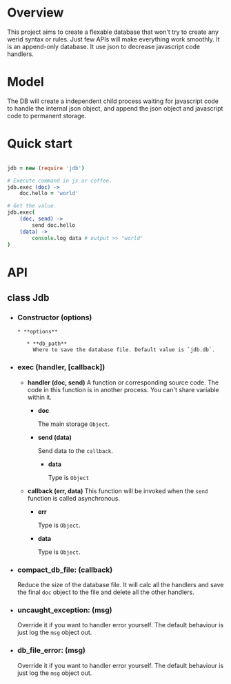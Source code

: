 # Overview

This project aims to create a flexable database that won't try to create any werid syntax or rules.
Just few APIs will make everything work smoothly. It is an append-only database.
It use json to decrease javascript code handlers.


# Model

The DB will create a independent child process waiting for javascript code to handle the internal json
object, and append the json object and javascript code to permanent storage.

# Quick start

```coffeescript

jdb = new (require 'jdb')

# Execute command in js or coffee.
jdb.exec (doc) ->
    doc.hello = 'world'

# Get the value.
jdb.exec(
    (doc, send) ->
        send doc.hello
    (data) ->
        console.log data # output >> "world"
)

```

# API

## class Jdb

* ### Constructor (options)

      * **options**

         * **db_path**
           Where to save the database file. Default value is `jdb.db`.

* ### exec (handler, [callback])

  * **handler (doc, send)**
    A function or corresponding source code.
    The code in this function is in another process.
    You can't share variable within it.

      * **doc**

        The main storage `Object`.

      * **send (data)**

        Send data to the `callback`.

         * **data**

           Type is `Object`

  * **callback (err, data)**
    This function will be invoked when the `send` function is called asynchronous.

      * **err**

        Type is `Object`.

      * **data**

        Type is `Object`.



* ### compact_db_file: (callback)

  Reduce the size of the database file. It will calc all the handlers and save the final `doc` object to the file and delete all the other handlers.

* ### uncaught_exception: (msg)
  Override it if you want to handler error yourself. The default behaviour is just log the `msg` object out.

* ### db_file_error: (msg)
  Override it if you want to handler error yourself. The default behaviour is just log the `msg` object out.
